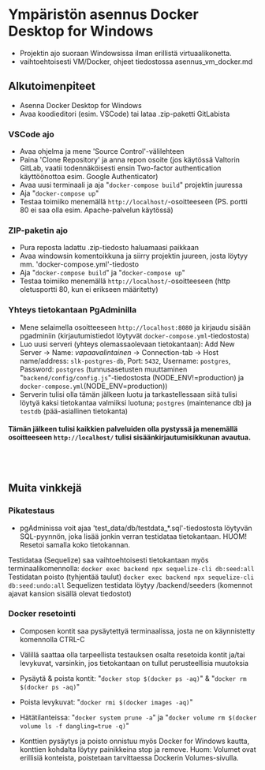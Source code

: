 # Ympäristön asennus Docker Desktop for Windows
- Projektin ajo suoraan Windowsissa ilman erillistä virtuaalikonetta.
- vaihtoehtoisesti VM/Docker, ohjeet tiedostossa asennus_vm_docker.md

## Alkutoimenpiteet
- Asenna Docker Desktop for Windows
- Avaa koodieditori (esim. VSCode) tai lataa .zip-paketti GitLabista

### VSCode ajo
- Avaa ohjelma ja mene 'Source Control'-välilehteen
- Paina 'Clone Repository' ja anna repon osoite (jos käytössä Valtorin GitLab, vaatii todennäköisesti ensin 
Two-factor authentication käyttöönottoa esim. Google Authenticator)
- Avaa uusi terminaali ja aja "`docker-compose build`" projektin juuressa
- Aja "`docker-compose up`"
- Testaa toimiiko menemällä `http://localhost/`-osoitteeseen (PS. portti 80 ei saa olla esim. Apache-palvelun käytössä)

### ZIP-paketin ajo
- Pura reposta ladattu .zip-tiedosto haluamaasi paikkaan
- Avaa windowsin komentoikkuna ja siirry projektin juureen, josta löytyy mm. 'docker-compose.yml'-tiedosto
- Aja "`docker-compose build`" ja "`docker-compose up`"
- Testaa toimiiko menemällä `http://localhost/`-osoitteeseen (http oletusportti 80, kun ei erikseen määritetty)

### Yhteys tietokantaan PgAdminilla
- Mene selaimella osoitteeseen `http://localhost:8080` ja kirjaudu sisään pgadminiin (kirjautumistiedot löytyvät `docker-compose.yml`-tiedostosta)
- Luo uusi serveri (yhteys olemassaolevaan tietokantaan): Add New Server → Name: *vapaavalintainen* → Connection-tab → Host name/address: `slk-postgres-db`, Port: `5432`, Username: `postgres`, Password: `postgres` (tunnusasetusten muuttaminen "`backend/config/config.js`"-tiedostosta (NODE_ENV!=production) ja `docker-compose.yml`(NODE_ENV=production))
- Serverin tulisi olla tämän jälkeen luotu ja tarkastellessaan siitä tulisi löytyä kaksi tietokantaa valmiiksi luotuna; `postgres` (maintenance db) ja `testdb` (pää-asiallinen tietokanta)
#### Tämän jälkeen tulisi kaikkien palveluiden olla pystyssä ja menemällä osoitteeseen `http://localhost/` tulisi sisäänkirjautumisikkunan avautua.

<br/><br/>

## Muita vinkkejä
### Pikatestaus
- pgAdminissa voit ajaa 'test_data/db/testdata_*.sql'-tiedostosta löytyvän SQL-pyynnön, joka lisää jonkin verran testidataa tietokantaan. HUOM! Resetoi samalla koko tietokannan.

Testidataa (Sequelize) saa vaihtoehtoisesti tietokantaan myös terminaalikomennolla:
`docker exec backend npx sequelize-cli db:seed:all`
Testidatan poisto (tyhjentää taulut)
`docker exec backend npx sequelize-cli db:seed:undo:all`
Sequelizen testidata löytyy /backend/seeders (komennot ajavat kansion sisällä olevat tiedostot)

### Docker resetointi
- Composen kontit saa pysäytettyä terminaalissa, josta ne on käynnistetty komennolla CTRL-C
- Välillä saattaa olla tarpeellista testauksen osalta resetoida kontit ja/tai levykuvat, varsinkin, jos tietokantaan on tullut perusteellisia muutoksia
- Pysäytä & poista kontit: "`docker stop $(docker ps -aq)`" & "`docker rm $(docker ps -aq)`"
- Poista levykuvat: "`docker rmi $(docker images -aq)`"
- Hätätilanteissa: "`docker system prune -a`" ja "`docker volume rm $(docker volume ls -f dangling=true -q)`"

- Konttien pysäytys ja poisto onnistuu myös Docker for Windows kautta, konttien kohdalta löytyy painikkeina stop ja remove.
Huom: Volumet ovat erillisiä konteista, poistetaan tarvittaessa Dockerin Volumes-sivulla.

